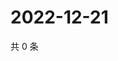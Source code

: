 # 2022-12-21

共 0 条

<!-- BEGIN WEIBO -->
<!-- 最后更新时间 Wed Dec 21 2022 02:16:10 GMT+0800 (China Standard Time) -->

<!-- END WEIBO -->
